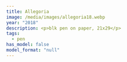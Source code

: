 ```yaml
---
title: Allegoria
image: /media/images/allegoria18.webp
year: "2018"
description: <p>blk pen on paper, 21x29</p>
tags:
  - pen
has_model: false
model_format: "null"
---
```

